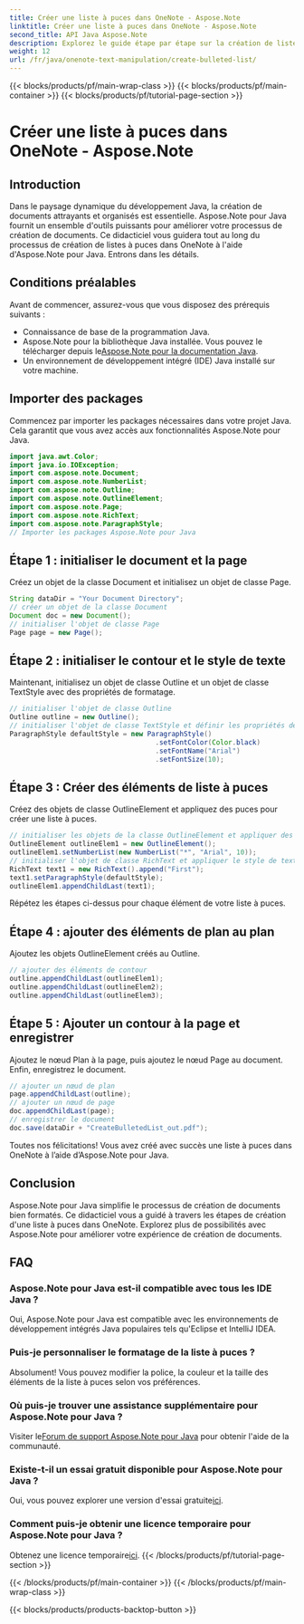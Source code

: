 ```yaml
---
title: Créer une liste à puces dans OneNote - Aspose.Note
linktitle: Créer une liste à puces dans OneNote - Aspose.Note
second_title: API Java Aspose.Note
description: Explorez le guide étape par étape sur la création de listes à puces dans OneNote à l'aide d'Aspose.Note pour Java. Améliorez facilement la création de vos documents.
weight: 12
url: /fr/java/onenote-text-manipulation/create-bulleted-list/
---
```


{{< blocks/products/pf/main-wrap-class >}}
{{< blocks/products/pf/main-container >}}
{{< blocks/products/pf/tutorial-page-section >}}

# Créer une liste à puces dans OneNote - Aspose.Note

## Introduction
Dans le paysage dynamique du développement Java, la création de documents attrayants et organisés est essentielle. Aspose.Note pour Java fournit un ensemble d'outils puissants pour améliorer votre processus de création de documents. Ce didacticiel vous guidera tout au long du processus de création de listes à puces dans OneNote à l'aide d'Aspose.Note pour Java. Entrons dans les détails.
## Conditions préalables
Avant de commencer, assurez-vous que vous disposez des prérequis suivants :
- Connaissance de base de la programmation Java.
-  Aspose.Note pour la bibliothèque Java installée. Vous pouvez le télécharger depuis le[Aspose.Note pour la documentation Java](https://reference.aspose.com/note/java/).
- Un environnement de développement intégré (IDE) Java installé sur votre machine.
## Importer des packages
Commencez par importer les packages nécessaires dans votre projet Java. Cela garantit que vous avez accès aux fonctionnalités Aspose.Note pour Java.
```java
import java.awt.Color;
import java.io.IOException;
import com.aspose.note.Document;
import com.aspose.note.NumberList;
import com.aspose.note.Outline;
import com.aspose.note.OutlineElement;
import com.aspose.note.Page;
import com.aspose.note.RichText;
import com.aspose.note.ParagraphStyle;
// Importer les packages Aspose.Note pour Java
```
## Étape 1 : initialiser le document et la page
Créez un objet de la classe Document et initialisez un objet de classe Page.
```java
String dataDir = "Your Document Directory";
// créer un objet de la classe Document
Document doc = new Document();
// initialiser l'objet de classe Page
Page page = new Page();
```
## Étape 2 : initialiser le contour et le style de texte
Maintenant, initialisez un objet de classe Outline et un objet de classe TextStyle avec des propriétés de formatage.
```java
// initialiser l'objet de classe Outline
Outline outline = new Outline();
// initialiser l'objet de classe TextStyle et définir les propriétés de formatage
ParagraphStyle defaultStyle = new ParagraphStyle()
                                    .setFontColor(Color.black)
                                    .setFontName("Arial")
                                    .setFontSize(10);
```
## Étape 3 : Créer des éléments de liste à puces
Créez des objets de classe OutlineElement et appliquez des puces pour créer une liste à puces.
```java
// initialiser les objets de la classe OutlineElement et appliquer des puces
OutlineElement outlineElem1 = new OutlineElement();
outlineElem1.setNumberList(new NumberList("*", "Arial", 10));
// initialiser l'objet de classe RichText et appliquer le style de texte
RichText text1 = new RichText().append("First");
text1.setParagraphStyle(defaultStyle);
outlineElem1.appendChildLast(text1);
```
Répétez les étapes ci-dessus pour chaque élément de votre liste à puces.
## Étape 4 : ajouter des éléments de plan au plan
Ajoutez les objets OutlineElement créés au Outline.
```java
// ajouter des éléments de contour
outline.appendChildLast(outlineElem1);
outline.appendChildLast(outlineElem2);
outline.appendChildLast(outlineElem3);
```
## Étape 5 : Ajouter un contour à la page et enregistrer
Ajoutez le nœud Plan à la page, puis ajoutez le nœud Page au document. Enfin, enregistrez le document.
```java
// ajouter un nœud de plan
page.appendChildLast(outline);
// ajouter un nœud de page
doc.appendChildLast(page);
// enregistrer le document
doc.save(dataDir + "CreateBulletedList_out.pdf");
```
Toutes nos félicitations! Vous avez créé avec succès une liste à puces dans OneNote à l’aide d’Aspose.Note pour Java.
## Conclusion
Aspose.Note pour Java simplifie le processus de création de documents bien formatés. Ce didacticiel vous a guidé à travers les étapes de création d'une liste à puces dans OneNote. Explorez plus de possibilités avec Aspose.Note pour améliorer votre expérience de création de documents.
## FAQ
### Aspose.Note pour Java est-il compatible avec tous les IDE Java ?
Oui, Aspose.Note pour Java est compatible avec les environnements de développement intégrés Java populaires tels qu'Eclipse et IntelliJ IDEA.
### Puis-je personnaliser le formatage de la liste à puces ?
Absolument! Vous pouvez modifier la police, la couleur et la taille des éléments de la liste à puces selon vos préférences.
### Où puis-je trouver une assistance supplémentaire pour Aspose.Note pour Java ?
 Visiter le[Forum de support Aspose.Note pour Java](https://forum.aspose.com/c/note/28) pour obtenir l'aide de la communauté.
### Existe-t-il un essai gratuit disponible pour Aspose.Note pour Java ?
 Oui, vous pouvez explorer une version d'essai gratuite[ici](https://releases.aspose.com/).
### Comment puis-je obtenir une licence temporaire pour Aspose.Note pour Java ?
 Obtenez une licence temporaire[ici](https://purchase.aspose.com/temporary-license/).
{{< /blocks/products/pf/tutorial-page-section >}}

{{< /blocks/products/pf/main-container >}}
{{< /blocks/products/pf/main-wrap-class >}}

{{< blocks/products/products-backtop-button >}}
